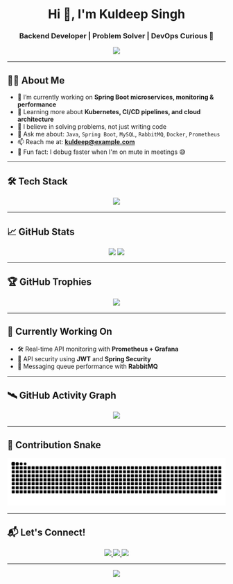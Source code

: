 <h1 align="center">Hi 👋, I'm Kuldeep Singh</h1>
<h3 align="center">Backend Developer | Problem Solver | DevOps Curious 🐧</h3>

<p align="center">
  <img src="https://readme-typing-svg.herokuapp.com?color=F70000&center=true&vCenter=true&lines=Welcome+to+my+GitHub!;Java+%7C+Spring+%7C+MySQL+%7C+Linux+%7C+DevOps+Lover;Building+backend+systems+since+coffee+became+fuel" />
</p>

---

## 🧑‍💻 About Me

- 🔭 I’m currently working on **Spring Boot microservices, monitoring & performance**
- 🌱 Learning more about **Kubernetes, CI/CD pipelines, and cloud architecture**
- 🧠 I believe in solving problems, not just writing code
- 💬 Ask me about: `Java`, `Spring Boot`, `MySQL`, `RabbitMQ`, `Docker`, `Prometheus`
- 📫 Reach me at: **kuldeep@example.com**
- 🎯 Fun fact: I debug faster when I'm on mute in meetings 😅

---

## 🛠️ Tech Stack

<p align="center">
  <img src="https://skillicons.dev/icons?i=java,spring,mysql,postgres,docker,kubernetes,git,github,linux" />
</p>

---

## 📈 GitHub Stats

<p align="center">
  <img src="https://github-readme-stats.vercel.app/api?username=kuldeepsingh&show_icons=true&theme=radical" width="47%"/>
  <img src="https://github-readme-streak-stats.herokuapp.com?user=kuldeepsingh&theme=radical" width="47%"/>
</p>

---

## 🏆 GitHub Trophies

<p align="center">
  <img src="https://github-profile-trophy.vercel.app/?username=kuldeepsingh&theme=dracula&no-frame=true&column=7" />
</p>

---

## 📍 Currently Working On

- 🛠️ Real-time API monitoring with **Prometheus + Grafana**
- 🔐 API security using **JWT** and **Spring Security**
- 📡 Messaging queue performance with **RabbitMQ**

---

## 🛰️ GitHub Activity Graph

<p align="center">
  <img src="https://github-readme-activity-graph.vercel.app/graph?username=kuldeepsingh&theme=tokyo-night&area=true" />
</p>

---

## 🐍 Contribution Snake

<p align="center">
  <img src="https://raw.githubusercontent.com/Platane/snk/output/github-contribution-grid-snake-dark.svg" />
</p>

---

## 📬 Let's Connect!

<p align="center">
  <a href="https://www.linkedin.com/in/kuldeepsingh" target="_blank">
    <img src="https://img.shields.io/badge/LinkedIn-blue?style=for-the-badge&logo=linkedin&logoColor=white" />
  </a>
  <a href="mailto:kuldeep@example.com">
    <img src="https://img.shields.io/badge/Email-red?style=for-the-badge&logo=gmail&logoColor=white" />
  </a>
  <a href="https://github.com/kuldeepsingh" target="_blank">
    <img src="https://img.shields.io/badge/GitHub-171515?style=for-the-badge&logo=github&logoColor=white" />
  </a>
</p>

---

<p align="center">
  <img src="https://capsule-render.vercel.app/api?type=waving&color=gradient&height=100&section=footer" />
</p>
